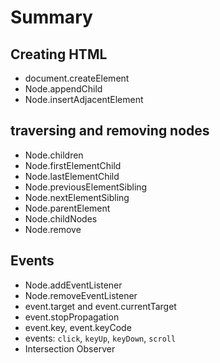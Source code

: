 # Summary


## Creating HTML
* document.createElement
* Node.appendChild
* Node.insertAdjacentElement


## traversing and removing nodes
* Node.children
* Node.firstElementChild
* Node.lastElementChild
* Node.previousElementSibling
* Node.nextElementSibling
* Node.parentElement
* Node.childNodes 
* Node.remove

## Events
* Node.addEventListener
* Node.removeEventListener  
* event.target and event.currentTarget
* event.stopPropagation
* event.key, event.keyCode
* events: `click`, `keyUp`, `keyDown`, `scroll`
* Intersection Observer